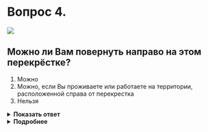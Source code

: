 # Вопрос 4.

![](https://s.drom.ru/i24227/pdd/tickets/2016/1542608376.jpg)

## Можно ли Вам повернуть направо на этом перекрёстке?

1. Можно
2. Можно, если Вы проживаете или работаете на территории, расположенной справа от перекрестка
3. Нельзя

<details>
<summary><b>Показать ответ</b></summary>
Правильный ответ: 1
</details>
<details>
<summary><b>Подробнее</b></summary>
Знак 6.8.2 «Тупик» указывает, что примыкающая дорога не имеет сквозного проезда. Каких-либо ограничений он не вводит. Повернуть направо Вам можно.
(«Дорожные знаки»)
</details>